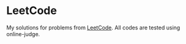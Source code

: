 # LeetCode
My solutions for problems from [LeetCode](https://leetcode.com). All codes are tested using online-judge.
